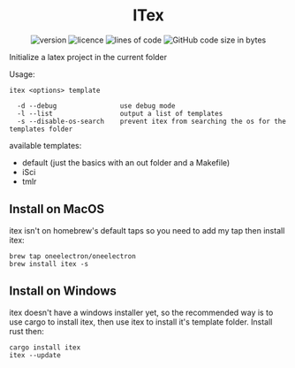 <div align="center">

# ITex 

![version](https://img.shields.io/github/v/tag/oneelectron/itex?color=orange)
![licence](https://img.shields.io/github/license/oneelectron/itex?color=blue)
![lines of code](https://img.shields.io/tokei/lines/github/oneelectron/itex?color=green)
![GitHub code size in bytes](https://img.shields.io/github/languages/code-size/oneElectron/itex?color=red)

</div>

Initialize a latex project in the current folder

Usage:
```
itex <options> template

  -d --debug                use debug mode
  -l --list                 output a list of templates
  -s --disable-os-search    prevent itex from searching the os for the templates folder
```

available templates:
- default (just the basics with an out folder and a Makefile)
- iSci
- tmlr

## Install on MacOS
itex isn't on homebrew's default taps so you need to add my tap then install itex:
```
brew tap oneelectron/oneelectron
brew install itex -s
```

## Install on Windows
itex doesn't have a windows installer yet, so the recommended way is to use cargo to install itex, then use itex to install it's template folder.
Install rust then:
```
cargo install itex
itex --update
```
